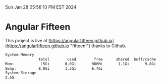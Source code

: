 Sun Jan 28 05:58:10 PM EST 2024

# Angular Fifteen


This project is live at [https://angularfifteen.github.io](https://angularfifteen.github.io "fifteen!") thanks to Github.

```bash
System Memory
               total        used        free      shared  buff/cache   available
Mem:            15Gi       6.0Gi       986Mi       1.1Gi       9.8Gi       9.3Gi
Swap:          8.0Gi       1.3Gi       6.7Gi
System Storage
2.6G	.
```
```bash
